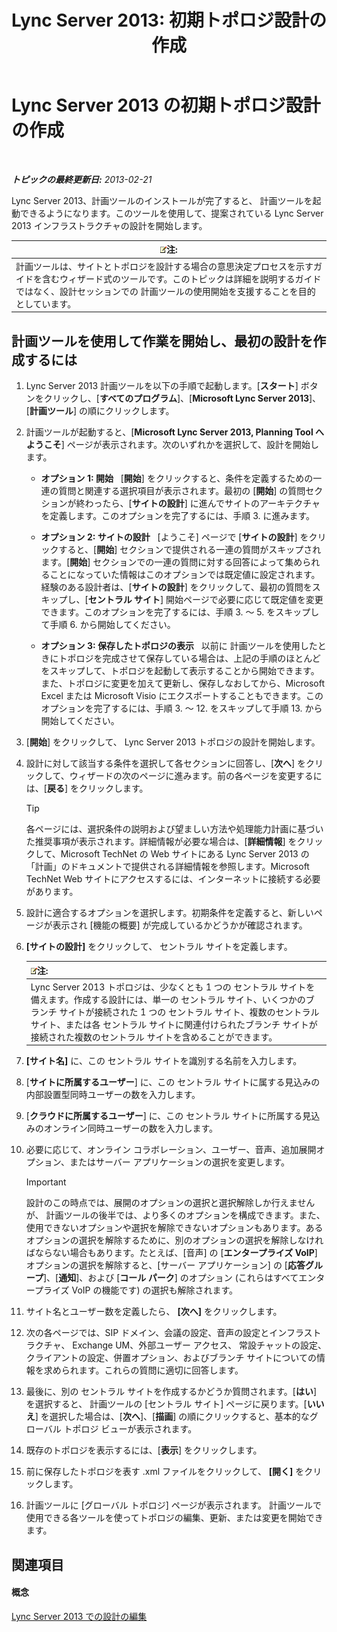 ﻿---
title: 'Lync Server 2013: 初期トポロジ設計の作成'
TOCTitle: 初期設計の作成
ms:assetid: f3131153-de14-41be-b1e6-7d4bb0191af1
ms:mtpsurl: https://technet.microsoft.com/ja-jp/library/Gg615047(v=OCS.15)
ms:contentKeyID: 52056748
ms.date: 05/19/2016
mtps_version: v=OCS.15
ms.translationtype: HT
---

# Lync Server 2013 の初期トポロジ設計の作成

 

_**トピックの最終更新日:** 2013-02-21_

Lync Server 2013、計画ツールのインストールが完了すると、 計画ツールを起動できるようになります。このツールを使用して、提案されている Lync Server 2013 インフラストラクチャの設計を開始します。

<table>
<thead>
<tr class="header">
<th><img src="images/Gg412781.note(OCS.15).gif" title="note" alt="note" />注:</th>
</tr>
</thead>
<tbody>
<tr class="odd">
<td>計画ツールは、サイトとトポロジを設計する場合の意思決定プロセスを示すガイドを含むウィザード式のツールです。このトピックは詳細を説明するガイドではなく、設計セッションでの 計画ツールの使用開始を支援することを目的としています。</td>
</tr>
</tbody>
</table>


## 計画ツールを使用して作業を開始し、最初の設計を作成するには

1.  Lync Server 2013 計画ツールを以下の手順で起動します。\[**スタート**\] ボタンをクリックし、\[**すべてのプログラム**\]、\[**Microsoft Lync Server 2013**\]、\[**計画ツール**\] の順にクリックします。

2.  計画ツールが起動すると、\[**Microsoft Lync Server 2013, Planning Tool へようこそ**\] ページが表示されます。次のいずれかを選択して、設計を開始します。
    
      - **オプション 1: 開始**   \[**開始**\] をクリックすると、条件を定義するための一連の質問と関連する選択項目が表示されます。最初の \[**開始**\] の質問セクションが終わったら、\[**サイトの設計**\] に進んでサイトのアーキテクチャを定義します。このオプションを完了するには、手順 3. に進みます。
    
      - **オプション 2: サイトの設計**   \[ようこそ\] ページで \[**サイトの設計**\] をクリックすると、\[**開始**\] セクションで提供される一連の質問がスキップされます。\[**開始**\] セクションでの一連の質問に対する回答によって集められることになっていた情報はこのオプションでは既定値に設定されます。経験のある設計者は、\[**サイトの設計**\] をクリックして、最初の質問をスキップし、\[**セントラル サイト**\] 開始ページで必要に応じて既定値を変更できます。このオプションを完了するには、手順 3. ～ 5. をスキップして手順 6. から開始してください。
    
      - **オプション 3: 保存したトポロジの表示**   以前に 計画ツールを使用したときにトポロジを完成させて保存している場合は、上記の手順のほとんどをスキップして、トポロジを起動して表示することから開始できます。また、トポロジに変更を加えて更新し、保存しなおしてから、Microsoft Excel または Microsoft Visio にエクスポートすることもできます。このオプションを完了するには、手順 3. ～ 12. をスキップして手順 13. から開始してください。

3.  \[**開始**\] をクリックして、 Lync Server 2013 トポロジの設計を開始します。

4.  設計に対して該当する条件を選択して各セクションに回答し、\[**次へ**\] をクリックして、ウィザードの次のページに進みます。前の各ページを変更するには、\[**戻る**\] をクリックします。
    

    > [!TIP]
    > 各ページには、選択条件の説明および望ましい方法や処理能力計画に基づいた推奨事項が表示されます。詳細情報が必要な場合は、[<STRONG>詳細情報</STRONG>] をクリックして、Microsoft TechNet の Web サイトにある Lync Server 2013 の「計画」のドキュメントで提供される詳細情報を参照します。Microsoft TechNet Web サイトにアクセスするには、インターネットに接続する必要があります。



5.  設計に適合するオプションを選択します。初期条件を定義すると、新しいページが表示され \[機能の概要\] が完成しているかどうかが確認されます。

6.  **\[サイトの設計\]** をクリックして、 セントラル サイトを定義します。
    
    <table>
    <thead>
    <tr class="header">
    <th><img src="images/Gg412781.note(OCS.15).gif" title="note" alt="note" />注:</th>
    </tr>
    </thead>
    <tbody>
    <tr class="odd">
    <td>Lync Server 2013 トポロジは、少なくとも 1 つの セントラル サイトを備えます。作成する設計には、単一の セントラル サイト、いくつかのブランチ サイトが接続された 1 つの セントラル サイト、複数のセントラル サイト、または各 セントラル サイトに関連付けられたブランチ サイトが接続された複数のセントラル サイトを含めることができます。</td>
    </tr>
    </tbody>
    </table>


7.  **\[サイト名\]** に、この セントラル サイトを識別する名前を入力します。

8.  \[**サイトに所属するユーザー**\] に、この セントラル サイトに属する見込みの内部設置型同時ユーザーの数を入力します。

9.  \[**クラウドに所属するユーザー**\] に、この セントラル サイトに所属する見込みのオンライン同時ユーザーの数を入力します。

10. 必要に応じて、オンライン コラボレーション、ユーザー、音声、追加展開オプション、またはサーバー アプリケーションの選択を変更します。
    

    > [!IMPORTANT]
    > 設計のこの時点では、展開のオプションの選択と選択解除しか行えませんが、 計画ツールの後半では、より多くのオプションを構成できます。また、使用できないオプションや選択を解除できないオプションもあります。あるオプションの選択を解除するために、別のオプションの選択を解除しなければならない場合もあります。たとえば、[音声] の [<STRONG>エンタープライズ VoIP</STRONG>] オプションの選択を解除すると、[サーバー アプリケーション] の [<STRONG>応答グループ</STRONG>]、[<STRONG>通知</STRONG>]、および [<STRONG>コール パーク</STRONG>] のオプション (これらはすべてエンタープライズ VoIP の機能です) の選択も解除されます。



11. サイト名とユーザー数を定義したら、 **\[次へ\]** をクリックします。

12. 次の各ページでは、SIP ドメイン、会議の設定、音声の設定とインフラストラクチャ、 Exchange UM、外部ユーザー アクセス、 常設チャットの設定、クライアントの設定、併置オプション、およびブランチ サイトについての情報を求められます。これらの質問に適切に回答します。

13. 最後に、別の セントラル サイトを作成するかどうか質問されます。\[**はい**\] を選択すると、 計画ツールの \[セントラル サイト\] ページに戻ります。\[**いいえ**\] を選択した場合は、\[**次へ**\]、\[**描画**\] の順にクリックすると、基本的なグローバル トポロジ ビューが表示されます。

14. 既存のトポロジを表示するには、\[**表示**\] をクリックします。

15. 前に保存したトポロジを表す .xml ファイルをクリックして、 **\[開く\]** をクリックします。

16. 計画ツールに \[グローバル トポロジ\] ページが表示されます。 計画ツールで使用できる各ツールを使ってトポロジの編集、更新、または変更を開始できます。

## 関連項目

#### 概念

[Lync Server 2013 での設計の編集](lync-server-2013-editing-the-design.md)

